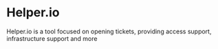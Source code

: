 # Helper.io
Helper.io is a tool focused on opening tickets, providing access support, infrastructure support and more
